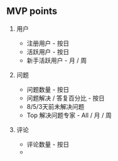 ## MVP points

1. 用户

	* 注册用户 - 按日
	* 活跃用户 - 按日
	* 新手活跃用户 - 月 / 周
	
2. 问题

	* 问题数量 - 按日
	* 问题解决 / 答复百分比 - 按日
	* 8/5/3天前未解决问题
	* Top 解决问题专家 - All / 月 / 周
	
3. 评论

	* 评论数量 - 按日
	* 











